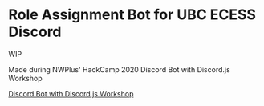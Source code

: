 # Role Assignment Bot for UBC ECESS Discord

WIP

Made during NWPlus' HackCamp 2020 Discord Bot with Discord.js Workshop

[Discord Bot with Discord.js Workshop](https://www.notion.so/Discord-Bot-with-Discord-js-Workshop-e4c676f17cc342769a6950ed421fcd22)